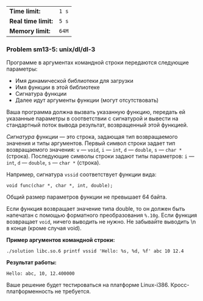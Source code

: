 |                      |       |
|----------------------|-------|
| **Time limit:**      | `1 s` |
| **Real time limit:** | `5 s` |
| **Memory limit:**    | `64M` |


### Problem sm13-5: unix/dl/dl-3

Программе в аргументах командной строки передаются следующие параметры:

  * Имя динамической библиотеки для загрузки
  * Имя функции в этой библиотеке
  * Сигнатура функции
  * Далее идут аргументы функции (могут отсутствовать)

Ваша программа должна вызвать указанную функцию, передать ей указанные параметры в соответствии с
сигнатурой и вывести на стандартный поток вывода результат, возвращенный этой функцией.

_Сигнатура_ функции — это строка, задающая тип возвращаемого значения и типы аргументов. Первый
символ строки задает тип возвращаемого значения: `v` — `void`, `i` — `int`, `d` — `double`, `s` —
`char *` (строка). Последующие символы строки задают типы параметров: `i` — `int`, `d` — `double`,
`s` — `char *` (строка).

Например, сигнатура `vssid` соответствует функции вида:

    
    
    void func(char *, char *, int, double);

Общий размер параметров функции не превышает 64 байта.

Если функция возвращает значение типа double, то он должен быть напечатан с помощью форматного
преобразования `%.10g`. Если функция возвращает `void`, ничего выводить не нужно. Не забывайте
выводить \n в конце (кроме случая void).

**Пример аргументов командной строки:**

    
    
    ./solution libc.so.6 printf vssid 'Hello: %s, %d, %f' abc 10 12.4

**Результат работы:**

    
    
    Hello: abc, 10, 12.400000

Ваше решение будет тестироваться на платформе Linux-i386. Кросс-платформенность не требуется.

